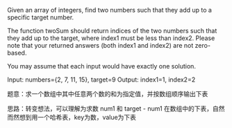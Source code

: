 Given an array of integers, find two numbers such that they add up to a specific target number.

The function twoSum should return indices of the two numbers such that they add up to the target, where index1 must be less than index2. Please note that your returned answers (both index1 and index2) are not zero-based.

You may assume that each input would have exactly one solution.

Input: numbers={2, 7, 11, 15}, target=9
Output: index1=1, index2=2

题意：求一个数组中其中任意两个数的和为指定值，并按数组顺序输出下表

思路：转变想法，可以理解为求数 num1 和 target - num1 在数组中的下表，自然而然想到用一个哈希表，key为数，value为下表
